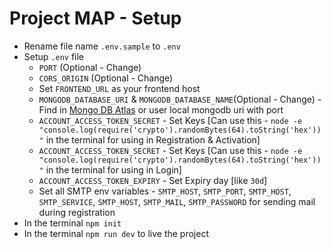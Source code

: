 # Project MAP - Setup

- Rename file name `.env.sample` to `.env`
- Setup `.env` file
  - `PORT` (Optional - Change)
  - `CORS_ORIGIN` (Optional - Change)
  - Set `FRONTEND_URL` as your frontend host
  - `MONGODB_DATABASE_URI` & `MONGODB_DATABASE_NAME`(Optional - Change) - Find in [Mongo DB Atlas](https://cloud.mongodb.com/) or user local mongodb uri with port
  - `ACCOUNT_ACCESS_TOKEN_SECRET` - Set Keys [Can use this - `node -e "console.log(require('crypto').randomBytes(64).toString('hex'))"` in the terminal for using in Registration & Activation]
  - `ACCOUNT_ACCESS_TOKEN_SECRET` - Set Keys [Can use this - `node -e "console.log(require('crypto').randomBytes(64).toString('hex'))"` in the terminal for using in Login]
  - `ACCOUNT_ACCESS_TOKEN_EXPIRY` - Set Expiry day [like `30d`]
  - Set all SMTP env variables - `SMTP_HOST`, `SMTP_PORT`, `SMTP_HOST`, `SMTP_SERVICE`, `SMTP_HOST`, `SMTP_MAIL`, `SMTP_PASSWORD` for sending mail during registration
- In the terminal `npm init`
- In the terminal `npm run dev` to live the project
